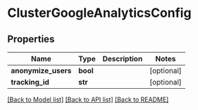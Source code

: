 # ClusterGoogleAnalyticsConfig

## Properties
Name | Type | Description | Notes
------------ | ------------- | ------------- | -------------
**anonymize_users** | **bool** |  | [optional] 
**tracking_id** | **str** |  | [optional] 

[[Back to Model list]](../README.md#documentation-for-models) [[Back to API list]](../README.md#documentation-for-api-endpoints) [[Back to README]](../README.md)


